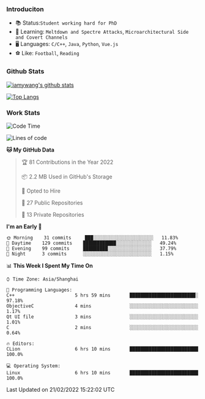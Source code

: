 ### Introduciton

- 📚 Status:`Student working hard for PhD`
- 🔎 Learning: `Meltdown and Spectre Attacks`, `Microarchitectural Side and Covert Channels`
- 🖥️ Languages: `C/C++`, `Java`, `Python`, `Vue.js`
- ⚽ Like: `Football`, `Reading`

### Github Stats

[![iamywang's github stats](https://github-readme-stats.vercel.app/api?username=iamywang&count_private=true&show_icons=true)]()

[![Top Langs](https://github-readme-stats.vercel.app/api/top-langs/?username=iamywang&layout=compact)]()

### Work Stats

<!--START_SECTION:waka-->
![Code Time](http://img.shields.io/badge/Code%20Time-107%20hrs%2053%20mins-blue)

![Lines of code](https://img.shields.io/badge/From%20Hello%20World%20I%27ve%20Written-535%20Thousand%20lines%20of%20code-blue)

**🐱 My GitHub Data** 

> 🏆 81 Contributions in the Year 2022
 > 
> 📦 2.2 MB Used in GitHub's Storage 
 > 
> 💼 Opted to Hire
 > 
> 📜 27 Public Repositories 
 > 
> 🔑 13 Private Repositories  
 > 
**I'm an Early 🐤** 

```text
🌞 Morning    31 commits     ███░░░░░░░░░░░░░░░░░░░░░░   11.83% 
🌆 Daytime    129 commits    ████████████░░░░░░░░░░░░░   49.24% 
🌃 Evening    99 commits     █████████░░░░░░░░░░░░░░░░   37.79% 
🌙 Night      3 commits      ░░░░░░░░░░░░░░░░░░░░░░░░░   1.15%

```


📊 **This Week I Spent My Time On** 

```text
⌚︎ Time Zone: Asia/Shanghai

💬 Programming Languages: 
C++                      5 hrs 59 mins       ████████████████████████░   97.18% 
ObjectiveC               4 mins              ░░░░░░░░░░░░░░░░░░░░░░░░░   1.17% 
Qt UI file               3 mins              ░░░░░░░░░░░░░░░░░░░░░░░░░   1.01% 
C                        2 mins              ░░░░░░░░░░░░░░░░░░░░░░░░░   0.64%

🔥 Editors: 
CLion                    6 hrs 10 mins       █████████████████████████   100.0%

💻 Operating System: 
Linux                    6 hrs 10 mins       █████████████████████████   100.0%

```


 Last Updated on 21/02/2022 15:22:02 UTC
<!--END_SECTION:waka-->
